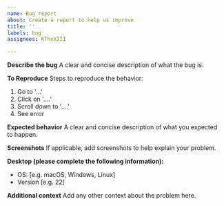 ```yaml
---
name: Bug report
about: Create a report to help us improve
title: ''
labels: bug
assignees: KTheXIII

---
```


**Describe the bug**
A clear and concise description of what the bug is.

**To Reproduce**
Steps to reproduce the behavior:
1. Go to '...'
2. Click on '....'
3. Scroll down to '....'
4. See error

**Expected behavior**
A clear and concise description of what you expected to happen.

**Screenshots**
If applicable, add screenshots to help explain your problem.

**Desktop (please complete the following information):**
 - OS: [e.g. macOS, Windows, Linux]
 - Version [e.g. 22]

**Additional context**
Add any other context about the problem here.
